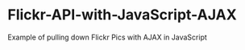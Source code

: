 Flickr-API-with-JavaScript-AJAX
===============================

Example of pulling down Flickr Pics with AJAX in JavaScript
